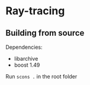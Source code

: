 Ray-tracing
===========

Building from source
--------------------

Dependencies:

 * libarchive
 * boost 1.49

Run `scons .` in the root folder

